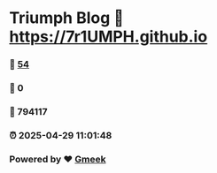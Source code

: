 # Triumph Blog :link: https://7r1UMPH.github.io 
### :page_facing_up: [54](https://7r1UMPH.github.io/tag.html) 
### :speech_balloon: 0 
### :hibiscus: 794117 
### :alarm_clock: 2025-04-29 11:01:48 
### Powered by :heart: [Gmeek](https://github.com/Meekdai/Gmeek)
